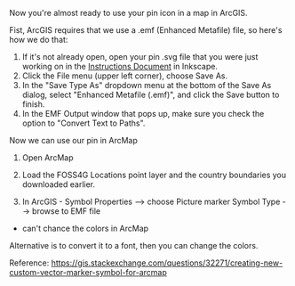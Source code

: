Now you're almost ready to use your pin icon in a map in ArcGIS.

Fist, ArcGIS requires that we use a .emf (Enhanced Metafile) file, so here's how we do that:
1. If it's not already open, open your pin .svg file that you were just working on in the [Instructions Document](/CustomCartographicSymbols/Instructions.md) in Inkscape.
2. Click the File menu (upper left corner), choose Save As.
3. In the "Save Type As" dropdown menu at the bottom of the Save As dialog, select "Enhanced Metafile (.emf)", and click the Save button to finish.
4. In the EMF Output window that pops up, make sure you check the option to "Convert Text to Paths".

Now we can use our pin in ArcMap
1. Open ArcMap
2. Load the FOSS4G Locations point layer and the country boundaries you downloaded earlier.


3. In ArcGIS - Symbol Properties --> choose Picture marker Symbol Type --> browse to EMF file

* can't chance the colors in ArcMap

Alternative is to convert it to a font, then you can change the colors.

Reference: https://gis.stackexchange.com/questions/32271/creating-new-custom-vector-marker-symbol-for-arcmap
